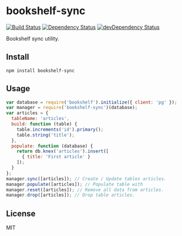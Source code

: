 # bookshelf-sync
[![Build Status](https://travis-ci.org/lemonde/bookshelf-sync.svg?branch=master)](https://travis-ci.org/lemonde/bookshelf-sync)
[![Dependency Status](https://david-dm.org/lemonde/bookshelf-sync.svg?theme=shields.io)](https://david-dm.org/lemonde/bookshelf-sync)
[![devDependency Status](https://david-dm.org/lemonde/bookshelf-sync/dev-status.svg?theme=shields.io)](https://david-dm.org/lemonde/bookshelf-sync#info=devDependencies)

Bookshelf sync utility.

## Install

```
npm install bookshelf-sync
```

## Usage

```js
var database = require('bookshelf').initialize({ client: 'pg' });
var manager = require('bookshelf-sync')(database);
var articles = {
  tableName: 'articles',
  build: function (table) {
    table.increments('id').primary();
    table.string('title');
  },
  populate: function (database) {
    return db.knex('articles').insert([
      { title: 'First article' }
    ]);
  }
};
manager.sync([articles]); // Create / Update tables articles.
manager.populate([articles]); // Populate table with
manager.reset([articles]); // Remove all data from articles.
manager.drop([articles]); // Drop table articles.
```

## License

MIT